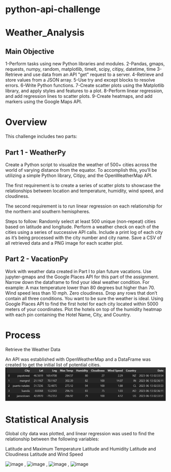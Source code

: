 # python-api-challenge

# Weather_Analysis

## Main Objective
1-Perform tasks using new Python libraries and modules.
2-Pandas, gmaps, requests, numpy, random, matplotlib, timeit, scipy, citipy, datetime, time
3-Retrieve and use data from an API "get" request to a server.
4-Retrieve and store values from a JSON array.
5-Use try and except blocks to resolve errors.
6-Write Python functions.
7-Create scatter plots using the Matplotlib library, and apply styles and features to a plot.
8-Perform linear regression, and add regression lines to scatter plots.
9-Create heatmaps, and add markers using the Google Maps API.

# Overview
This challenge includes two parts:

## Part 1 - WeatherPy
Create a Python script to visualize the weather of 500+ cities across the world of varying distance from the equator. To accomplish this, you’ll be utilizing a simple Python library, Citipy, and the OpenWeatherMap API.

The first requirement is to create a series of scatter plots to showcase the relationships between location and temperature, humidity, wind speed, and cloudiness.

The second requirement is to run linear regression on each relationship for the northern and southern hemispheres.

Steps to follow:
Randomly select at least 500 unique (non-repeat) cities based on latitude and longitude.
Perform a weather check on each of the cities using a series of successive API calls.
Include a print log of each city as it’s being processed with the city number and city name.
Save a CSV of all retrieved data and a PNG image for each scatter plot.

## Part 2 - VacationPy
Work with weather data created in Part I to plan future vacations. Use jupyter-gmaps and the Google Places API for this part of the assignment.
Narrow down the dataframe to find your ideal weather condition. For example:
A max temperature lower than 80 degrees but higher than 70.
Wind speed less than 10 mph.
Zero cloudiness.
Drop any rows that don’t contain all three conditions. You want to be sure the weather is ideal.
Using Google Places API to find the first hotel for each city located within 5000 meters of your coordinates.
Plot the hotels on top of the humidity heatmap with each pin containing the Hotel Name, City, and Country.

# Process
Retrieve the Weather Data

An API was established with OpenWeatherMap and a DataFrame was created to get the initial list of potential cities.
![Alt text](image-1.png)

# Statistical Analysis
Global city data was plotted, and linear regression was used to find the relationship between the following variables:

Latitude and Maximum Temperature
Latitude and Humidity
Latitude and Cloudiness
Latitude and Wind Speed

![image](https://github.com/Jad95/python-api-challenge/assets/130928755/145f0f9b-1652-4044-8026-c418f39559ce) ,  ![image](https://github.com/Jad95/python-api-challenge/assets/130928755/36f31809-2487-4680-af7f-03c9d3246885)   ,  ![image](https://github.com/Jad95/python-api-challenge/assets/130928755/eb882828-ea92-4dc2-aa52-3db1233a0325)  ,  ![image](https://github.com/Jad95/python-api-challenge/assets/130928755/8c47aefe-8f0c-4976-a0a1-5b3f4103e3b1)


       


